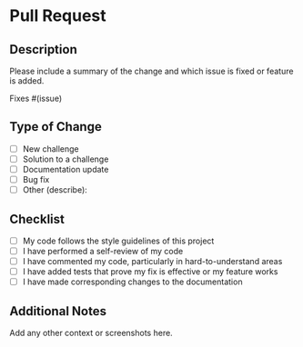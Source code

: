 # Pull Request

## Description

Please include a summary of the change and which issue is fixed or feature is added. 

Fixes #(issue)

## Type of Change

- [ ] New challenge
- [ ] Solution to a challenge
- [ ] Documentation update
- [ ] Bug fix
- [ ] Other (describe):

## Checklist

- [ ] My code follows the style guidelines of this project
- [ ] I have performed a self-review of my code
- [ ] I have commented my code, particularly in hard-to-understand areas
- [ ] I have added tests that prove my fix is effective or my feature works
- [ ] I have made corresponding changes to the documentation

## Additional Notes

Add any other context or screenshots here.